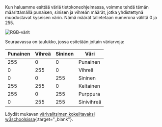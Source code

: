 Kun haluamme esittää väriä tietokoneohjelmassa, voimme tehdä tämän määrittämällä punaisen, sinisen ja vihreän määrät, jotka yhdistettynä muodostavat kyseisen värin. Nämä määrät talletetaan numerona väliltä 0 ja 255.

![RGB-värit](images/RGB.gif)

Seuraavassa on taulukko, jossa esitetään joitain väriarvoja:

| Punainen | Vihreä | Sininen | Väri       |
| -------- | ------ | ------- | ---------- |
| 255      | 0      | 0       | Punainen   |
| 0        | 255    | 0       | Vihreä     |
| 0        | 0      | 255     | Sininen    |
| 255      | 255    | 0       | Keltainen  |
| 255      | 0      | 255     | Purppura   |
| 0        | 255    | 255     | Sinivihreä |

Löydät mukavan [värivalitsimen kokeiltavaksi w3schoolsissa](https://www.w3schools.com/colors/colors_rgb.asp){:target="_blank"}.
